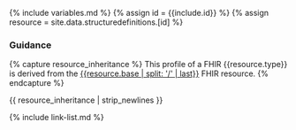 {% include variables.md %}
{% assign id = {{include.id}} %}
{% assign resource = site.data.structuredefinitions.[id] %}

### Guidance

{% capture resource_inheritance %}
This profile of a FHIR {{resource.type}} is derived from the [{{resource.base | split: '/' | last}}]({{resource.base}}) FHIR resource.
{% endcapture %}

{{ resource_inheritance | strip_newlines }}

{% include link-list.md %}
